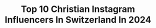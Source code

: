 ---
title: Top 10 Christian Instagram Influencers In Switzerland In 2024
description: >-
  Find top christian Instagram influencers in Switzerland in 2024. Most popular hashtags: #zurich #schweiz #travel #switzerland.
platform: Instagram
hits: 36
text_top: Analyze the best Instagram influencers on inBeat.
text_bottom: Our search engine holds 36 Instagram influencers like this in Switzerland for you to pitch.
profiles:
  - username: "ballettzuerich"
    fullname: >-
      Ballett Zürich
    bio: >-
      Official account of #ballettzuerich
    location: "Switzerland"
    followers: 34313
    engagement: 313
    commentsToLikes: 0.006694
    id: ck5ck2x9cw0sk0i11h4tty4gw
    verified: false
    hashtags: "#ballet, #purecoincidence, #bryanarias, #dance"
  - username: "catholicnewsagency"
    fullname: >-
      Catholic News Agency
    bio: >-
      The Catholic news you need to know #Catholic #Pope
    location: "Switzerland"
    followers: 384910
    engagement: 187
    commentsToLikes: 0.018928
    id: ck6tmhi7l7uwk0j71seqdpv6o
    verified: true
    hashtags: "#vatican, #hope, #vaticancity, #jpii"
  - username: "weltklassezurich"
    fullname: >-
      Weltklasse Zürich
    bio: >-
      ❤️ #athletics 💎 Wanda Diamond League 🗓️ 5 September 2024
    location: "Switzerland"
    followers: 115350
    engagement: 5183
    commentsToLikes: 0.001923
    id: ck0twtgq7gnx30i19zi41yovq
    verified: true
    hashtags: "#trackandfield, #sprint, #weltklasse, #weltklassez"
  - username: "stephanieolivier"
    fullname: >-
      Stephanie Olivier
    bio: >-
      Geneva🇨🇭| Dubai 🇦🇪📍 ғaѕнιon •тravel • shopping Founder @aestheticlinks @s.o__cosmetics Inquirers 📩 stephanieolivierm@outlook.com
    location: "Switzerland"
    followers: 136236
    engagement: 291
    commentsToLikes: 0.014969
    id: ckf5spow4g1nn0j23rglmp709
    verified: false
    hashtags: "#mood, #beautifuldestinations, #holidays, #dubai"
  - username: "svenepiney"
    fullname: >-
      Sven Epiney
    bio: >-
      Swiss TV-Radio-Host SRF EVENTMODERATOR Booking: mail@svenepiney.ch Infos: www.svenepiney.ch Facebook: @svenepiney #svenepiney #svenepineykuchen
    location: "Switzerland"
    followers: 18444
    engagement: 624
    commentsToLikes: 0.030045
    id: ck6trm9lqzsyh0j71s36ia5g0
    verified: true
    hashtags: "#work, #aussicht, #boat, #srf"
  - username: "andrea_guttyy"
    fullname: >-
      Andrea_Guttyy🌹🌹
    bio: >-
      #travel #mode #collaboration #influencer #voyage #beautifuldestinations
    location: "Switzerland"
    followers: 118637
    engagement: 123
    commentsToLikes: 0.026638
    id: ckap5fp36bgxr0i78w7so5ckh
    verified: false
    hashtags: "#paris, #parisianstyle, #chanel, #suisse"
  - username: "mk7r_couple"
    fullname: >-
      Jessi & Tobi
    bio: >-
      👫🚘👫 Jessica, 24, Zurich,🇨🇭 ➡️ @misanthrop_ MK7 R360S Deep Black Tobias, 29, Zurich,🇩🇪 MK7 R Oryx White/Matte Brown Metallic @integrated_engineering
    location: "Switzerland"
    followers: 13878
    engagement: 919
    commentsToLikes: 0.151585
    id: ck8t8o7mul3zo0j78vso071yx
    verified: false
    hashtags: "#carphotography, #blacklist, #carbonfibre, #carswithoutlimits"
  - username: "elisaviolinist"
    fullname: >-
      Elisa Järvelä🎻
    bio: >-
      From🇫🇮🎻 Violinist📍Lugano🇨🇭🌍 =🇦🇹🇨🇭🇩🇪🇫🇮🇸🇪🇳🇴🇩🇰🇪🇪🇱🇻🇱🇹🇷🇺🇭🇺🇫🇷🇪🇸🇺🇸🇦🇪🇹🇳🇹🇷🇮🇩🇹🇭🇸🇰🏴󠁧󠁢󠁥󠁮󠁧󠁿🇺🇾🇦🇷🇮🇹🇶🇦🇨🇿🇵🇪🇧🇷🇬🇷
    location: "Switzerland"
    followers: 20922
    engagement: 164
    commentsToLikes: 0.069029
    id: ck6u5bf6o8nmb0j71o94jmzzb
    verified: false
    hashtags: "#nikkibeach, #lugano, #instamusic, #violinist"
  - username: "lowcalorisa"
    fullname: >-
      Luisa Ita | -64 Kilo ohne OP 🌞🇨🇭
    bio: >-
      🥦 1600 Kalorien pro Tag | kalorienarme Rezepte 🍟 🦄 Rabatt-Code LUISA @morenutrition.de 🙋🏼‍♀️ 💪🏻 Rabatt-Code LOWCALORISA @oace_sports 🔥
    location: "Switzerland"
    followers: 121610
    engagement: 143
    commentsToLikes: 0.118296
    id: clnec8gvpdesl0j08cl0u0zyn
    verified: false
    hashtags: "#weightlosstransformation, #abnehmweg, #fitnesstransformation, #schweizerblogger"
  - username: "therealmira"
    fullname: >-
      Mira
    bio: >-
      I like to talk. What is your story? Spotify Podcaster @roadtosuccessbymira Coaching: www.therealmira.com/coaching mira@brandertainment.com
    location: "Switzerland"
    followers: 42139
    engagement: 102
    commentsToLikes: 0.091381
    id: cll8395a98bgo0j08tr70z15g
    verified: false
    hashtags: "#roadtosuccessbymira, #love, #zurich, #podcast"
---